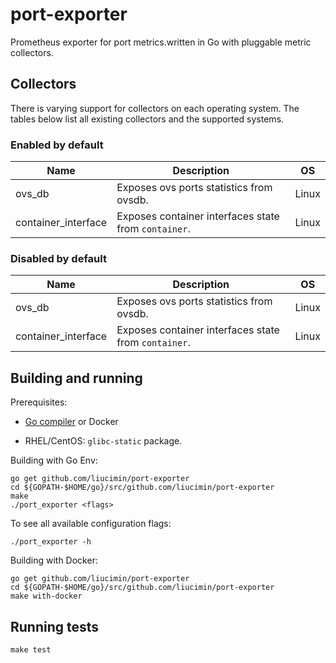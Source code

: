 # port-exporter

Prometheus exporter for port metrics.written in Go with pluggable metric collectors.

## Collectors

There is varying support for collectors on each operating system. The tables
below list all existing collectors and the supported systems.

### Enabled by default

| Name                | Description                                          | OS    |
| ------------------- | ---------------------------------------------------- | ----- |
| ovs_db              | Exposes ovs ports statistics from ovsdb.             | Linux |
| container_interface | Exposes container interfaces state from `container`. | Linux |

### Disabled by default

| Name                | Description                                          | OS    |
| ------------------- | ---------------------------------------------------- | ----- |
| ovs_db              | Exposes ovs ports statistics from ovsdb.             | Linux |
| container_interface | Exposes container interfaces state from `container`. | Linux |



## Building and running

Prerequisites:

- [Go compiler](https://golang.org/dl/) or Docker

- RHEL/CentOS: `glibc-static` package.

  

Building with Go Env:

```
go get github.com/liucimin/port-exporter
cd ${GOPATH-$HOME/go}/src/github.com/liucimin/port-exporter
make
./port_exporter <flags>
```

To see all available configuration flags:

```
./port_exporter -h
```

Building with Docker:

```
go get github.com/liucimin/port-exporter
cd ${GOPATH-$HOME/go}/src/github.com/liucimin/port-exporter
make with-docker
```

## Running tests

```
make test
```


